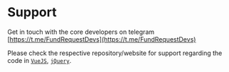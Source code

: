 # Support

Get in touch with the core developers on telegram [https://t.me/FundRequestDevs](https://t.me/FundRequestDevs)
<!--For personal support requests with HTML5 Boilerplate please use Stack Overflow
([`fundrequest`](https://stackoverflow.com/questions/tagged/fundrequest) tag).-->
  
Please check the respective repository/website for support regarding the code in
  [`VueJS`](https://forum.vuejs.org/),
  [`jQuery`](https://jquery.org/support/).